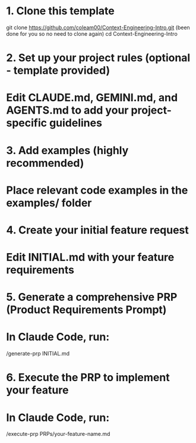 
# 1. Clone this template

git clone https://github.com/coleam00/Context-Engineering-Intro.git (been done for you so no need to clone again)
cd Context-Engineering-Intro

# 2. Set up your project rules (optional - template provided)

# Edit CLAUDE.md, GEMINI.md, and AGENTS.md to add your project-specific guidelines

# 3. Add examples (highly recommended)
# Place relevant code examples in the examples/ folder

# 4. Create your initial feature request
# Edit INITIAL.md with your feature requirements

# 5. Generate a comprehensive PRP (Product Requirements Prompt)
# In Claude Code, run:
/generate-prp INITIAL.md

# 6. Execute the PRP to implement your feature
# In Claude Code, run:
/execute-prp PRPs/your-feature-name.md
